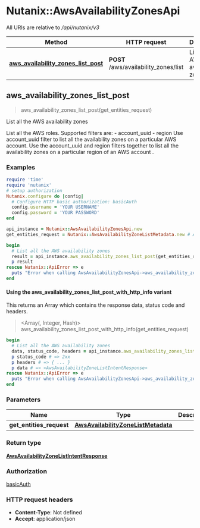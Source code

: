 # Nutanix::AwsAvailabilityZonesApi

All URIs are relative to */api/nutanix/v3*

| Method | HTTP request | Description |
| ------ | ------------ | ----------- |
| [**aws_availability_zones_list_post**](AwsAvailabilityZonesApi.md#aws_availability_zones_list_post) | **POST** /aws/availability_zones/list | List all the AWS availability zones |


## aws_availability_zones_list_post

> <AwsAvailabilityZoneListIntentResponse> aws_availability_zones_list_post(get_entities_request)

List all the AWS availability zones

List all the AWS roles. Supported filters are: - account_uuid - region Use account_uuid filter to list all the availability zones on a particular AWS account. Use the account_uuid and region filters together to list all the availability zones on a particular region of an AWS account . 

### Examples

```ruby
require 'time'
require 'nutanix'
# setup authorization
Nutanix.configure do |config|
  # Configure HTTP basic authorization: basicAuth
  config.username = 'YOUR USERNAME'
  config.password = 'YOUR PASSWORD'
end

api_instance = Nutanix::AwsAvailabilityZonesApi.new
get_entities_request = Nutanix::AwsAvailabilityZoneListMetadata.new # AwsAvailabilityZoneListMetadata | 

begin
  # List all the AWS availability zones
  result = api_instance.aws_availability_zones_list_post(get_entities_request)
  p result
rescue Nutanix::ApiError => e
  puts "Error when calling AwsAvailabilityZonesApi->aws_availability_zones_list_post: #{e}"
end
```

#### Using the aws_availability_zones_list_post_with_http_info variant

This returns an Array which contains the response data, status code and headers.

> <Array(<AwsAvailabilityZoneListIntentResponse>, Integer, Hash)> aws_availability_zones_list_post_with_http_info(get_entities_request)

```ruby
begin
  # List all the AWS availability zones
  data, status_code, headers = api_instance.aws_availability_zones_list_post_with_http_info(get_entities_request)
  p status_code # => 2xx
  p headers # => { ... }
  p data # => <AwsAvailabilityZoneListIntentResponse>
rescue Nutanix::ApiError => e
  puts "Error when calling AwsAvailabilityZonesApi->aws_availability_zones_list_post_with_http_info: #{e}"
end
```

### Parameters

| Name | Type | Description | Notes |
| ---- | ---- | ----------- | ----- |
| **get_entities_request** | [**AwsAvailabilityZoneListMetadata**](AwsAvailabilityZoneListMetadata.md) |  |  |

### Return type

[**AwsAvailabilityZoneListIntentResponse**](AwsAvailabilityZoneListIntentResponse.md)

### Authorization

[basicAuth](../README.md#basicAuth)

### HTTP request headers

- **Content-Type**: Not defined
- **Accept**: application/json

